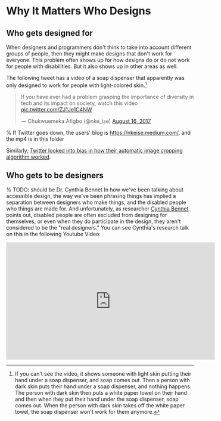 # Why It Matters Who Designs

## Who gets designed for
When designers and programmers don't think to take into account different groups of people, then they might make designs that don't work for everyone. This problem often shows up for how designs do or do not work for people with disabilities. But it also shows up in other areas as well.

The following tweet has a video of a soap dispenser that apparently was only designed to work for people with light-colored skin.[^soap_video]

[^soap_video]: If you can't see the video, it shows someone with light skin putting their hand under a soap dispenser, and soap comes out. Then a person with dark skin puts their hand under a soap dispenser, and nothing happens. The person with dark skin then puts a white paper towel on their hand and then when they put their hand under the soap dispenser, soap comes out. When the person with dark skin takes off the white paper towel, the soap dispenser won't work for them anymore.

<blockquote class="twitter-tweet"><p lang="en" dir="ltr">If you have ever had a problem grasping the importance of diversity in tech and its impact on society, watch this video <a href="https://t.co/ZJ1Je1C4NW">pic.twitter.com/ZJ1Je1C4NW</a></p>&mdash; Chukwuemeka Afigbo (@nke_ise) <a href="https://twitter.com/nke_ise/status/897756900753891328?ref_src=twsrc%5Etfw">August 16, 2017</a></blockquote> <script async src="https://platform.twitter.com/widgets.js" charset="utf-8"></script>

% If Twitter goes down, the users' blog is https://nkeise.medium.com/, and the mp4 is in this folder

Similarly, [Twitter looked into bias in how their automatic image cropping algorithm worked](https://blog.twitter.com/engineering/en_us/topics/insights/2021/sharing-learnings-about-our-image-cropping-algorithm).


## Who gets to be designers
% TODO: should be Dr. Cynthia Bennet
In how we've been talking about accessible design, the way we've been phrasing things has implied a separation between designers who make things, and the disabled people who things are made for. And unfortunately, as researcher [Cynthia Bennet](https://www.bennettc.com/) points out, disabled people are often excluded from designing for themselves, or even when they do participate in the design, they aren't considered to be the "real designers." You can see Cynthia's research talk on this in the following Youtube Video:

<iframe width="560" height="315" src="https://www.youtube.com/embed/2dG_919Nyeo" title="YouTube video player" frameborder="0" allow="accelerometer; autoplay; clipboard-write; encrypted-media; gyroscope; picture-in-picture" allowfullscreen></iframe>
